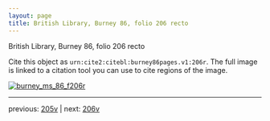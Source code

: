 ```yaml
---
layout: page
title: British Library, Burney 86, folio 206 recto
---
```


British Library, Burney 86, folio 206 recto

Cite this object as `urn:cite2:citebl:burney86pages.v1:206r`.  The full image is linked to a citation tool you can use to cite regions of the image.

[![burney_ms_86_f206r](http://www.homermultitext.org/iipsrv?IIIF=/project/homer/pyramidal/deepzoom/citebl/burney86imgs/v1/burney_ms_86_f206r.tif/full/800,/0/default.jpg)](http://www.homermultitext.org/ict2/?urn=urn:cite2:citebl:burney86imgs.v1:burney_ms_86_f206r) 

---

previous:  [205v](../205v/) | next: [206v](../206v/)